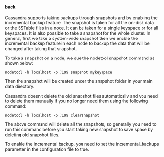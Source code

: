 #### [back](admin_main.md)


Cassandra supports taking backups through snapshots and by enabling the incremental backup feature. The snapshot is taken for all the on-disk data or the SSTable files in a node. It can be taken for a single keyspace or for all keyspaces. It is also possible to take a snapshot for the whole cluster. In general, first we take a system-wide snapshot then we enable the incremental backup feature in each node to backup the data that will be changed after taking that snapshot. 


To take a snapshot on a node, we sue the nodetool snapshot command as shown below:


````
nodetool -h localhost -p 7199 snapshot mykeyspace
```` 

Then the snapshot will be created under the snapshot folder in your main data directory. 

Cassandra doesn't delete the old snapshot files automatically and you need to delete them manually if you no longer need them using the following command:

````
nodetool -h localhost -p 7199 clearsnapshot
```` 

The above command will delete all the snapshots, so generally you need to run this command before you start taking new snapshot to save space by deleting old snapshot files. 

To enable the incremental backup, you need to set the incremental_backups parameter in the configuration file to true.

